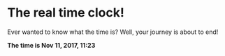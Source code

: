 # The real time clock!

Ever wanted to know what the time is? Well, your journey is about to end!

**The time is Nov 11, 2017, 11:23**